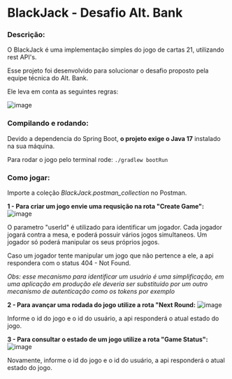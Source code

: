 # BlackJack - Desafio Alt. Bank
### Descrição:
O BlackJack é uma implementação simples do jogo de cartas 21, utilizando rest API's.

Esse projeto foi desenvolvido para solucionar o desafio proposto pela equipe técnica do Alt. Bank. 

Ele leva em conta as seguintes regras:

![image](https://github.com/mmattei45/BlackJack/assets/36969485/f61bfa78-f448-48b8-ad44-09a219b52aea)



### Compilando e rodando:
Devido a dependencia do Spring Boot, **o projeto exige o Java 17** instalado na sua máquina.

Para rodar o jogo pelo terminal rode:
```./gradlew bootRun```


### Como jogar:

Importe a coleção *BlackJack.postman_collection* no Postman.

**1 - Para criar um jogo envie uma requsição na rota "Create Game":**
![image](https://github.com/mmattei45/BlackJack/assets/36969485/f3d75b93-88d0-45c5-9d94-7ec1557d8dbc)

O parametro "userId" é utilizado para identificar um jogador.
Cada jogador jogará contra a mesa, e poderá possuir vários jogos simultaneos.
Um jogador só poderá manipular os seus próprios jogos.

Caso um jogador tente manipular um jogo que não pertence a ele, a api respondera com o status 404 - Not Found.

*Obs: esse mecanismo para identificar um usuário é uma simplificação, em uma aplicação em produção ele deveria ser substituido por um outro mecanismo de autenticação como os tokens por exemplo*


**2 - Para avançar uma rodada do jogo utilize a rota "Next Round:**
![image](https://github.com/mmattei45/BlackJack/assets/36969485/bbadca3f-01ed-429b-abb9-eecd1c9d84fc)

Informe o id do jogo e o id do usuário, a api responderá o atual estado do jogo.

**3 - Para consultar o estado de um jogo utilize a rota "Game Status":**
![image](https://github.com/mmattei45/BlackJack/assets/36969485/f34872f8-aa38-484b-8b69-e9c8d7436de4)

Novamente, informe o id do jogo e o id do usuário, a api responderá o atual estado do jogo.
